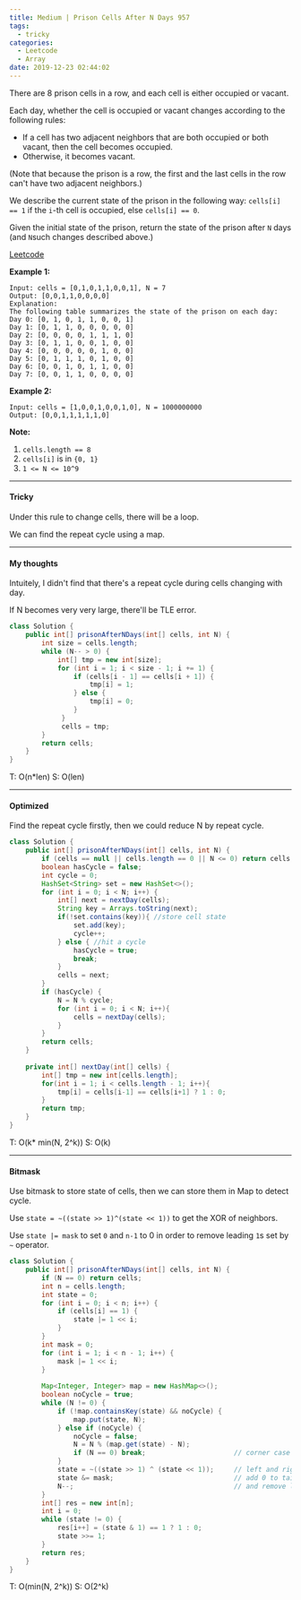 ```yaml
---
title: Medium | Prison Cells After N Days 957
tags:
  - tricky
categories:
  - Leetcode
  - Array
date: 2019-12-23 02:44:02
---
```


There are 8 prison cells in a row, and each cell is either occupied or vacant.

Each day, whether the cell is occupied or vacant changes according to the following rules:

- If a cell has two adjacent neighbors that are both occupied or both vacant, then the cell becomes occupied.
- Otherwise, it becomes vacant.

(Note that because the prison is a row, the first and the last cells in the row can't have two adjacent neighbors.)

We describe the current state of the prison in the following way: `cells[i] == 1` if the `i`-th cell is occupied, else `cells[i] == 0`.

Given the initial state of the prison, return the state of the prison after `N` days (and `N`such changes described above.)

[Leetcode](https://leetcode.com/problems/prison-cells-after-n-days/)

<!--more-->

**Example 1:**

```
Input: cells = [0,1,0,1,1,0,0,1], N = 7
Output: [0,0,1,1,0,0,0,0]
Explanation: 
The following table summarizes the state of the prison on each day:
Day 0: [0, 1, 0, 1, 1, 0, 0, 1]
Day 1: [0, 1, 1, 0, 0, 0, 0, 0]
Day 2: [0, 0, 0, 0, 1, 1, 1, 0]
Day 3: [0, 1, 1, 0, 0, 1, 0, 0]
Day 4: [0, 0, 0, 0, 0, 1, 0, 0]
Day 5: [0, 1, 1, 1, 0, 1, 0, 0]
Day 6: [0, 0, 1, 0, 1, 1, 0, 0]
Day 7: [0, 0, 1, 1, 0, 0, 0, 0]
```

**Example 2:**

```
Input: cells = [1,0,0,1,0,0,1,0], N = 1000000000
Output: [0,0,1,1,1,1,1,0]
```

**Note:**

1. `cells.length == 8`
2. `cells[i]` is in `{0, 1}`
3. `1 <= N <= 10^9`

---

#### Tricky 

Under this rule to change cells, there will be a loop.

We can find the repeat cycle using a map.

---

#### My thoughts 

Intuitely, I didn't find that there's a repeat cycle during cells changing with day.

If N becomes very very large, there'll be TLE error.

```java
class Solution {
    public int[] prisonAfterNDays(int[] cells, int N) {
        int size = cells.length;
        while (N-- > 0) {
            int[] tmp = new int[size];
            for (int i = 1; i < size - 1; i += 1) {
                if (cells[i - 1] == cells[i + 1]) {
                    tmp[i] = 1;
                } else {
                    tmp[i] = 0;
                }
             } 
             cells = tmp;
        }
        return cells;
    }
}
```

T: O(n*len) S: O(len)

---

#### Optimized 

Find the repeat cycle firstly, then we could reduce N by repeat cycle.

```java
class Solution {
    public int[] prisonAfterNDays(int[] cells, int N) {
		if (cells == null || cells.length == 0 || N <= 0) return cells;
        boolean hasCycle = false;
        int cycle = 0;
        HashSet<String> set = new HashSet<>(); 
        for (int i = 0; i < N; i++) {
            int[] next = nextDay(cells);
            String key = Arrays.toString(next);
            if(!set.contains(key)){ //store cell state
                set.add(key);
                cycle++;
            } else { //hit a cycle
                hasCycle = true;
                break;
            }
            cells = next;
        }
        if (hasCycle) {
            N = N % cycle;
            for (int i = 0; i < N; i++){
                cells = nextDay(cells);
            }   
        }
        return cells;
    }
    
    private int[] nextDay(int[] cells) {
        int[] tmp = new int[cells.length];
        for(int i = 1; i < cells.length - 1; i++){
            tmp[i] = cells[i-1] == cells[i+1] ? 1 : 0;
        }
        return tmp;
    }
}
```

T: O(k\* min(N, 2^k)) S: O(k)

---

#### Bitmask

Use bitmask to store state of cells, then we can store them in Map to detect cycle.

Use `state = ~((state >> 1)^(state << 1))`  to get the XOR of neighbors.

Use `state |= mask` to set `0` and `n-1` to 0 in order to remove leading `1`s set by `~` operator.

```java
class Solution {
    public int[] prisonAfterNDays(int[] cells, int N) {
        if (N == 0) return cells;
        int n = cells.length;
        int state = 0;
        for (int i = 0; i < n; i++) {
            if (cells[i] == 1) {
                state |= 1 << i;
            }
        }
        int mask = 0;
        for (int i = 1; i < n - 1; i++) {
            mask |= 1 << i;
        }
        
        Map<Integer, Integer> map = new HashMap<>();
        boolean noCycle = true;
        while (N != 0) {
            if (!map.containsKey(state) && noCycle) {
                map.put(state, N);
            } else if (noCycle) {
                noCycle = false;
                N = N % (map.get(state) - N);
                if (N == 0) break;                      // corner case
            }
            state = ~((state >> 1) ^ (state << 1));     // left and right are same
            state &= mask;                              // add 0 to tail and head
            N--;                                        // and remove leading 1 cause by ~
        }
        int[] res = new int[n];
        int i = 0;
        while (state != 0) {
            res[i++] = (state & 1) == 1 ? 1 : 0;
            state >>= 1;
        }
        return res;
    }
}
```

T: O(min(N, 2^k))			S: O(2^k)